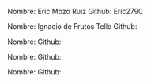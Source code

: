 
Nombre: Eric Mozo Ruiz			Github: Eric2790

Nombre: Ignacio de Frutos Tello		Github: 

Nombre: 		Github: 

Nombre: 		Github: 

Nombre: 		Github: 

